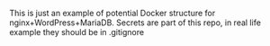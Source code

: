 This is just an example of potential Docker structure for nginx+WordPress+MariaDB.
Secrets are part of this repo, in real life example they should be in .gitignore
